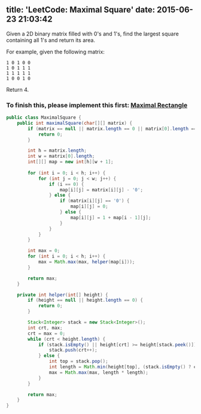 title: 'LeetCode: Maximal Square'
date: 2015-06-23 21:03:42
---
 Given a 2D binary matrix filled with 0's and 1's, find the largest square containing all 1's and return its area.

For example, given the following matrix:
```
1 0 1 0 0
1 0 1 1 1
1 1 1 1 1
1 0 0 1 0
```
Return 4.

### To finish this, please implement this first: [Maximal Rectangle](LeetCode-Maximal-Rectangle.html)

```java
public class MaximalSquare {
    public int maximalSquare(char[][] matrix) {
        if (matrix == null || matrix.length == 0 || matrix[0].length == 0) {
            return 0;
        }

        int h = matrix.length;
        int w = matrix[0].length;
        int[][] map = new int[h][w + 1];
        
        for (int i = 0; i < h; i++) {
            for (int j = 0; j < w; j++) {
                if (i == 0) {
                    map[i][j] = matrix[i][j] - '0';
                } else {
                    if (matrix[i][j] == '0') {
                        map[i][j] = 0;
                    } else {
                        map[i][j] = 1 + map[i - 1][j];
                    }
                }
            }
        }

        int max = 0;
        for (int i = 0; i < h; i++) {
            max = Math.max(max, helper(map[i]));
        }

        return max;
    }

    private int helper(int[] height) {
        if (height == null || height.length == 0) {
            return 0;
        }

        Stack<Integer> stack = new Stack<Integer>();
        int crt, max;
        crt = max = 0;
        while (crt < height.length) {
            if (stack.isEmpty() || height[crt] >= height[stack.peek()]) {
                stack.push(crt++);
            } else {
                int top = stack.pop();
                int length = Math.min(height[top], (stack.isEmpty() ? crt : crt - stack.peek() - 1));
                max = Math.max(max, length * length);
            }
        }

        return max;
    }
}
```
